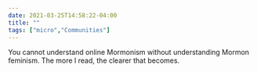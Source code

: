 ```yaml
---
date: 2021-03-25T14:58:22-04:00
title: ""
tags: ["micro","Communities"]
---
```

You cannot understand online Mormonism without understanding Mormon feminism. The more I read, the clearer that becomes.
